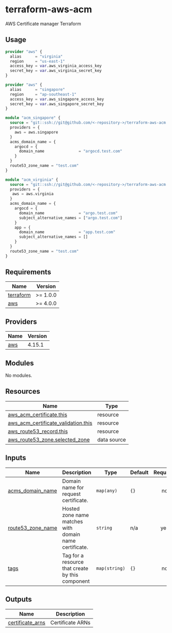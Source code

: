 # terraform-aws-acm

AWS Certificate manager Terraform

## Usage

```terraform
provider "aws" {
  alias      = "virginia"
  region     = "us-east-1"
  access_key = var.aws_virginia_access_key
  secret_key = var.aws_virginia_secret_key
}

provider "aws" {
  alias      = "singapore"
  region     = "ap-southeast-1"
  access_key = var.aws_singapore_access_key
  secret_key = var.aws_singapore_secret_key
}

module "acm_singapore" {
  source = "git::ssh://git@github.com/<-repository->/terraform-aws-acm.git?ref=<ref-id>"
  providers = {
    aws = aws.singapore
  }
  acms_domain_name = {
    argocd = {
      domain_name               = "argocd.test.com"
    }
  }
  route53_zone_name = "test.com"
}

module "acm_virginia" {
  source = "git::ssh://git@github.com/<-repository->/terraform-aws-acm.git?ref=<ref-id>"
  providers = {
   aws = aws.virginia
  }
  acms_domain_name = {
    argocd = {
      domain_name               = "argo.test.com"
      subject_alternative_names = ["argo.test.com"]
    }
    app = {
      domain_name               = "app.test.com"
      subject_alternative_names = []
    }
  }
  route53_zone_name = "test.com"
}
```

<!-- BEGIN_TF_DOCS -->
## Requirements

| Name | Version |
|------|---------|
| <a name="requirement_terraform"></a> [terraform](#requirement\_terraform) | >= 1.0.0 |
| <a name="requirement_aws"></a> [aws](#requirement\_aws) | >= 4.0.0 |

## Providers

| Name | Version |
|------|---------|
| <a name="provider_aws"></a> [aws](#provider\_aws) | 4.15.1 |

## Modules

No modules.

## Resources

| Name | Type |
|------|------|
| [aws_acm_certificate.this](https://registry.terraform.io/providers/hashicorp/aws/latest/docs/resources/acm_certificate) | resource |
| [aws_acm_certificate_validation.this](https://registry.terraform.io/providers/hashicorp/aws/latest/docs/resources/acm_certificate_validation) | resource |
| [aws_route53_record.this](https://registry.terraform.io/providers/hashicorp/aws/latest/docs/resources/route53_record) | resource |
| [aws_route53_zone.selected_zone](https://registry.terraform.io/providers/hashicorp/aws/latest/docs/data-sources/route53_zone) | data source |

## Inputs

| Name | Description | Type | Default | Required |
|------|-------------|------|---------|:--------:|
| <a name="input_acms_domain_name"></a> [acms\_domain\_name](#input\_acms\_domain\_name) | Domain name for request certificate. | `map(any)` | `{}` | no |
| <a name="input_route53_zone_name"></a> [route53\_zone\_name](#input\_route53\_zone\_name) | Hosted zone name matches with domain name certificate. | `string` | n/a | yes |
| <a name="input_tags"></a> [tags](#input\_tags) | Tag for a resource that create by this component | `map(string)` | `{}` | no |

## Outputs

| Name | Description |
|------|-------------|
| <a name="output_certificate_arns"></a> [certificate\_arns](#output\_certificate\_arns) | Certificate ARNs |
<!-- END_TF_DOCS -->
